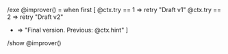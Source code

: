 /exe @improver() = when first [
  @ctx.try == 1 => retry "Draft v1"
  @ctx.try == 2 => retry "Draft v2" 
  * => "Final version. Previous: @ctx.hint"
]

/show @improver()